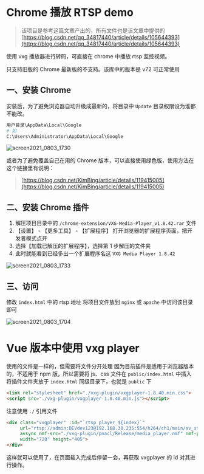 # Chrome 播放 RTSP demo

> 该项目是参考这篇文章产出的，所有文件也是该文章中提供的
> [https://blog.csdn.net/qq_34817440/article/details/105644393](https://blog.csdn.net/qq_34817440/article/details/105644393)

使用 vxg 播放器进行转码，可直接在 chrome 中播放 rtsp 监控视频。

只支持旧版的 Chrome 最新版的不支持。该库中的版本是 v72 可正常使用

## 一、安装 Chrome
安装后，为了避免浏览器自动升级成最新的，将目录中 `Update` 目录权限设为谁都不能改。

```bash
用户目录\AppData\Local\Google
# 如
C:\Users\Administrator\AppData\Local\Google
```
![screen2021_0803_1730](https://user-images.githubusercontent.com/12215982/127995792-e12ff156-4d01-4eb9-980f-f8a3877f5fc9.jpg)


或者为了避免覆盖自己在用的 Chrome 版本，可以直接使用绿色版，使用方法在这个链接里有说明：
> [https://blog.csdn.net/KimBing/article/details/119415005](https://blog.csdn.net/KimBing/article/details/119415005)


## 二、安装 Chrome 插件
1. 解压项目目录中的 `/chrome-extension/VXG-Media-Player_v1.8.42.rar` 文件
2. 【设置】 - 【更多工具】 - 【扩展程序】 打开浏览器的扩展程序页面，把开发者模式点开
3. 选择【加载已解压的扩展程序】，选择第 1 步解压的文件夹
4. 此时就能看到已经多出一个扩展程序名这 `VXG Media Player 1.8.42`

![screen2021_0803_1733](https://user-images.githubusercontent.com/12215982/127995796-6dcd0e44-c319-4855-860f-1d6b9a24bb11.jpg)

## 三、访问
修改 `index.html` 中的 rtsp 地址
将项目文件放到 `nginx` 或 `apache` 中访问该目录即可

![screen2021_0803_1704](https://user-images.githubusercontent.com/12215982/127995785-2767850c-4ef7-4556-a82b-ca8e6a10885d.jpg)


# Vue 版本中使用 vxg player
使用的文件是一样的，但需要将文件分开处理
因为目前插件是适用于浏览器版本的，不适用于 npm 版，所以需要将 js、css 文件在 `public/index.html` 中插入
将插件文件夹放于 `index.html` 同级目录下，也就是 `public` 下

```html
<link rel="stylesheet" href="./vxg-plugin/vxgplayer-1.8.40.min.css">
<script src="./vxg-plugin/vxgplayer-1.8.40.min.js"></script>
```
注意使用 `./` 引用文件

```html
<div class="vxgplayer" :id="`rtsp_player_${index}`"
     url="rtsp://admin:DEVdev123@192.168.30.235:554/h264/ch1/main/av_stream" autostart controls
     avsync nmf-src="./vxg-plugin/pnacl/Release/media_player.nmf" nmf-path="media_player.nmf"
     width="720" height="405">
</div>
```

这样就可以使用了，在页面载入完成后停留一会，再获取 vxgplayer 的 id 对其进行操作。